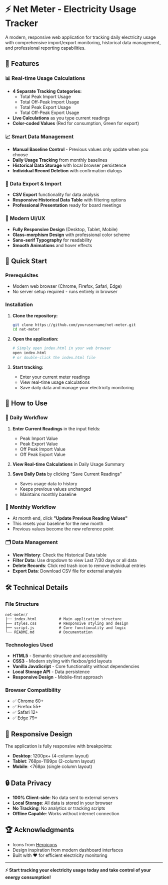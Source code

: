 # ⚡ Net Meter - Electricity Usage Tracker

A modern, responsive web application for tracking daily electricity usage with comprehensive import/export monitoring, historical data management, and professional reporting capabilities.


## 🎯 Features

### 📊 **Real-time Usage Calculations**
- **4 Separate Tracking Categories:**
  - Total Peak Import Usage
  - Total Off-Peak Import Usage  
  - Total Peak Export Usage
  - Total Off-Peak Export Usage
- **Live Calculations** as you type current readings
- **Color-coded Values** (Red for consumption, Green for export)

### 📈 **Smart Data Management**
- **Manual Baseline Control** - Previous values only update when you choose
- **Daily Usage Tracking** from monthly baselines
- **Historical Data Storage** with local browser persistence
- **Individual Record Deletion** with confirmation dialogs

### 💾 **Data Export & Import**
- **CSV Export** functionality for data analysis
- **Responsive Historical Data Table** with filtering options
- **Professional Presentation** ready for board meetings

### 🎨 **Modern UI/UX**
- **Fully Responsive Design** (Desktop, Tablet, Mobile)
- **Glass-morphism Design** with professional color scheme
- **Sans-serif Typography** for readability
- **Smooth Animations** and hover effects

## 🚀 Quick Start

### Prerequisites
- Modern web browser (Chrome, Firefox, Safari, Edge)
- No server setup required - runs entirely in browser

### Installation
1. **Clone the repository:**
   ```bash
   git clone https://github.com/yourusername/net-meter.git
   cd net-meter
   ```

2. **Open the application:**
   ```bash
   # Simply open index.html in your web browser
   open index.html
   # or double-click the index.html file
   ```

3. **Start tracking:**
   - Enter your current meter readings
   - View real-time usage calculations
   - Save daily data and manage your electricity monitoring

## 📖 How to Use

### 🔄 **Daily Workflow**
1. **Enter Current Readings** in the input fields:
   - Peak Import Value
   - Peak Export Value  
   - Off Peak Import Value
   - Off Peak Export Value

2. **View Real-time Calculations** in Daily Usage Summary

3. **Save Daily Data** by clicking "Save Current Readings"
   - Saves usage data to history
   - Keeps previous values unchanged
   - Maintains monthly baseline

### 📅 **Monthly Workflow**
- At month end, click **"Update Previous Reading Values"**
- This resets your baseline for the new month
- Previous values become the new reference point

### 🗂️ **Data Management**
- **View History**: Check the Historical Data table
- **Filter Data**: Use dropdown to view Last 7/30 days or all data
- **Delete Records**: Click red trash icon to remove individual entries
- **Export Data**: Download CSV file for external analysis

## 🛠️ Technical Details

### **File Structure**
```
net-meter/
├── index.html          # Main application structure
├── styles.css          # Responsive styling and design
├── script.js           # Core functionality and logic
└── README.md           # Documentation
```

### **Technologies Used**
- **HTML5** - Semantic structure and accessibility
- **CSS3** - Modern styling with flexbox/grid layouts
- **Vanilla JavaScript** - Core functionality without dependencies
- **Local Storage API** - Data persistence
- **Responsive Design** - Mobile-first approach

### **Browser Compatibility**
- ✅ Chrome 60+
- ✅ Firefox 55+  
- ✅ Safari 12+
- ✅ Edge 79+

## 📱 Responsive Design

The application is fully responsive with breakpoints:
- **Desktop**: 1200px+ (4-column layout)
- **Tablet**: 768px-1199px (2-column layout)  
- **Mobile**: <768px (single column layout)

## 🔒 Data Privacy

- **100% Client-side**: No data sent to external servers
- **Local Storage**: All data is stored in your browser
- **No Tracking**: No analytics or tracking scripts
- **Offline Capable**: Works without internet connection

## 🏆 Acknowledgments

- Icons from [Heroicons](https://heroicons.com/)
- Design inspiration from modern dashboard interfaces
- Built with ❤️ for efficient electricity monitoring

---

**⚡ Start tracking your electricity usage today and take control of your energy consumption!** 
